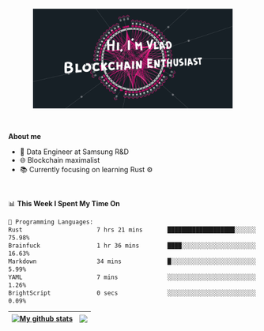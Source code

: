 <p align="center"><img width="80%" src="./images/profile-header.png" /></p>

<br/>

**About me**
- 💼 Data Engineer at Samsung R&D
- 🌐 Blockchain maximalist
- 📚 Currently focusing on learning Rust :gear:

<br/>

<!--START_SECTION:waka-->
📊 **This Week I Spent My Time On** 

```text
💬 Programming Languages: 
Rust                     7 hrs 21 mins       ███████████████████░░░░░░   75.98% 
Brainfuck                1 hr 36 mins        ████░░░░░░░░░░░░░░░░░░░░░   16.63% 
Markdown                 34 mins             █░░░░░░░░░░░░░░░░░░░░░░░░   5.99% 
YAML                     7 mins              ░░░░░░░░░░░░░░░░░░░░░░░░░   1.26% 
BrightScript             0 secs              ░░░░░░░░░░░░░░░░░░░░░░░░░   0.09%

```


<!--END_SECTION:waka-->


| <a href="https://github.com/anuraghazra/github-readme-stats"><img align="center" src="https://github-readme-stats.vercel.app/api?username=u-hubar&show_icons=true&include_all_commits=true&theme=dark&hide_border=true" alt="My github stats" /></a> | <a href="https://github.com/anuraghazra/github-readme-stats"><img align="center" src="https://github-readme-stats.vercel.app/api/top-langs/?username=u-hubar&layout=compact&theme=dark&hide_border=true" /></a> |
| ------------- | ------------- |
